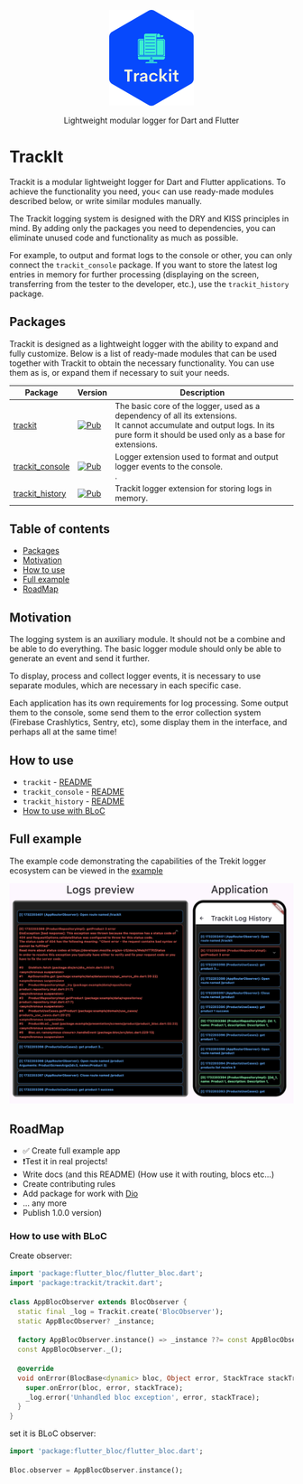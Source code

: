 <p align="center">
    <a href="https://github.com/unger1984/trackit">
        <img src="https://raw.githubusercontent.com/unger1984/trackit/refs/heads/main/assets/logo.svg" width="150">
    </a>
</p>
<p align="center">
Lightweight modular logger for Dart and Flutter
</p>

# TrackIt

Trackit is a modular lightweight logger for Dart and Flutter applications. To achieve the functionality you need, you<
can use ready-made modules described below, or write similar modules manually.

The Trackit logging system is designed with the DRY and KISS principles in mind. By adding only the packages you need
to dependencies, you can eliminate unused code and functionality as much as possible.

For example, to output and format logs to the console or other, you can only connect the `trackit_console` package.
If you want to store the latest log entries in memory for further processing (displaying on the screen,
transferring from the tester to the developer, etc.), use the `trackit_history` package.

## Packages
Trackit is designed as a lightweight logger with the ability to expand and fully customize.
Below is a list of ready-made modules that can be used together with Trackit to obtain the necessary functionality.
You can use them as is, or expand them if necessary to suit your needs.

| Package                                                                                    | Version                                                                                                                | Description                                                                                                                                                                                                                               | 
|--------------------------------------------------------------------------------------------|------------------------------------------------------------------------------------------------------------------------|-------------------------------------------------------------------------------------------------------------------------------------------------------------------------------------------------------------------------------------------|
| [trackit](https://github.com/unger1984/trackit/tree/main/packages/trackit)                 | [![Pub](https://img.shields.io/pub/v/trackit.svg?style=flat-square)](https://pub.dev/packages/trackit)                 | The basic core of the logger, used as a dependency of all its extensions.<br>It cannot accumulate and output logs. In its pure form it should be used only as a base for extensions.                                                      |
| [trackit_console](https://github.com/unger1984/trackit/tree/main/packages/trackit_console) | [![Pub](https://img.shields.io/pub/v/trackit_console.svg?style=flat-square)](https://pub.dev/packages/trackit_console) | Logger extension used to format and output logger events to the console.<br>.                                                                                                                                                             |
| [trackit_history](https://github.com/unger1984/trackit/tree/main/packages/trackit_history) | [![Pub](https://img.shields.io/pub/v/trackit_history.svg?style=flat-square)](https://pub.dev/packages/trackit_history) | Trackit logger extension for storing logs in memory.                                                                                                                                                                                      |

## Table of contents

- [Packages](#packages)
- [Motivation](#motivation)
- [How to use](#how-to-use)
- [Full example](#full-example)
- [RoadMap](#roadmap)

## Motivation

The logging system is an auxiliary module. It should not be a combine and be able to do everything. The basic logger
module should only be able to generate an event and send it further.

To display, process and collect logger events, it is necessary to use separate modules, which are necessary in each specific case.

Each application has its own requirements for log processing. Some output them to the console, some send them to the
error collection system (Firebase Crashlytics, Sentry, etc), some display them in the interface, and perhaps all at the same time!


## How to use

* `trackit` - [README](packages/trackit/README.md)
* `trackit_console` - [README](packages/trackit_console/README.md)
* `trackit_history` - [README](packages/trackit_history/README.md)
* [How to use with BLoC](#how-to-use-with-bloc)

## Full example

The example code demonstrating the capabilities of the Trekit logger ecosystem can be viewed in the [example](example)

<img src="https://raw.githubusercontent.com/unger1984/trackit/refs/heads/main/assets/screen3.png" >

## RoadMap

* ✅ Create full example app
* ❗️Test it in real projects!
* Write docs (and this README) (How use it with routing, blocs etc...)
* Create contributing rules
* Add package for work with [Dio](https://pub.dev/packages/dio)
* ... any more
* Publish 1.0.0 version)

### How to use with BLoC

Create observer: 
```dart
import 'package:flutter_bloc/flutter_bloc.dart';
import 'package:trackit/trackit.dart';

class AppBlocObserver extends BlocObserver {
  static final _log = Trackit.create('BlocObserver');
  static AppBlocObserver? _instance;

  factory AppBlocObserver.instance() => _instance ??= const AppBlocObserver._();
  const AppBlocObserver._();

  @override
  void onError(BlocBase<dynamic> bloc, Object error, StackTrace stackTrace) {
    super.onError(bloc, error, stackTrace);
    _log.error('Unhandled bloc exception', error, stackTrace);
  }
}
```

set it is BLoC observer:

```dart
import 'package:flutter_bloc/flutter_bloc.dart';

Bloc.observer = AppBlocObserver.instance();
```
